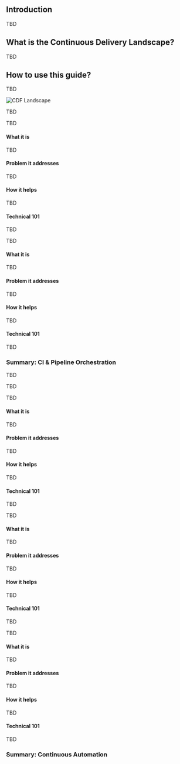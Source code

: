 ## Introduction

TBD

## What is the Continuous Delivery Landscape?

TBD

## How to use this guide?

TBD

![CDF Landscape](https://landscape.cd.foundation/images/landscape_preview.png "CDF Landscape")

<section data-category="CI & Pipeline Orchestration">

TBD

</section>

<section data-subcategory="Pipeline Orchestration"
         data-buzzwords="TBD">
TBD

#### What it is

TBD

#### Problem it addresses

TBD

#### How it helps

TBD

#### Technical 101

TBD

</section>

<section data-subcategory="Continuous Integration"
         data-buzzwords="TBD">

TBD

#### What it is

TBD

#### Problem it addresses

TBD

#### How it helps

TBD

#### Technical 101

TBD

</section>

### Summary: CI & Pipeline Orchestration

TBD

<section data-category="Continuous Automation">

TBD

</section>

<section data-subcategory="Test Automation"
         data-buzzwords="TBD">

TBD

#### What it is

TBD

#### Problem it addresses

TBD

#### How it helps

TBD

#### Technical 101

TBD

</section>
<section data-subcategory="Release Automation"
         data-buzzwords="TBD">

TBD

#### What it is

TBD

#### Problem it addresses

TBD

#### How it helps

TBD

#### Technical 101

TBD

</section>
<section data-subcategory="Build Automation"
         data-buzzwords="TBD">

TBD

#### What it is

TBD

#### Problem it addresses

TBD

#### How it helps

TBD

#### Technical 101

TBD

</section>

### Summary: Continuous Automation
